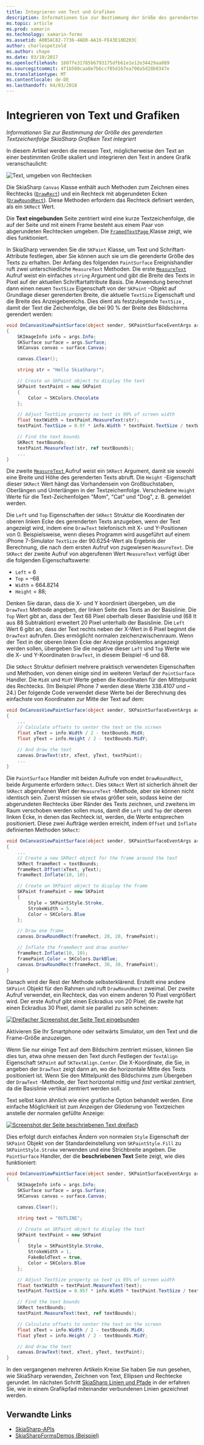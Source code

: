 ```yaml
---
title: Integrieren von Text und Grafiken
description: Informationen Sie zur Bestimmung der Größe des gerenderten Textzeichenfolge SkiaSharp Grafiken Text integriert
ms.topic: article
ms.prod: xamarin
ms.technology: xamarin-forms
ms.assetid: A0B5AC82-7736-4AD8-AA16-FE43E18D203C
author: charlespetzold
ms.author: chape
ms.date: 03/10/2017
ms.openlocfilehash: 1607fe31785b6793175dfb61e1e12e34429aa089
ms.sourcegitcommit: 4f1b508caa8e7b6ccf85d167ea700a5d28b0347e
ms.translationtype: MT
ms.contentlocale: de-DE
ms.lasthandoff: 04/03/2018
---
```

# <a name="integrating-text-and-graphics"></a>Integrieren von Text und Grafiken

_Informationen Sie zur Bestimmung der Größe des gerenderten Textzeichenfolge SkiaSharp Grafiken Text integriert_

In diesem Artikel werden die messen Text, möglicherweise den Text an einer bestimmten Größe skaliert und integrieren den Text in andere Grafik veranschaulicht:

![](text-images/textandgraphicsexample.png "Text, umgeben von Rechtecken")

Die SkiaSharp `Canvas` Klasse enthält auch Methoden zum Zeichnen eines Rechtecks ([`DrawRect`](https://developer.xamarin.com/api/member/SkiaSharp.SKCanvas.DrawRect/p/SkiaSharp.SKRect/SkiaSharp.SKPaint/)) und ein Rechteck mit abgerundeten Ecken ([`DrawRoundRect`](https://developer.xamarin.com/api/member/SkiaSharp.SKCanvas.DrawRoundRect/p/SkiaSharp.SKRect/System.Single/System.Single/SkiaSharp.SKPaint/)). Diese Methoden erfordern das Rechteck definiert werden, als ein `SKRect` Wert.

Die **Text eingebunden** Seite zentriert wird eine kurze Textzeichenfolge, die auf der Seite und mit einem Frame besteht aus einem Paar von abgerundeten Rechtecken umgeben. Die [ `FramedTextPage` ](https://github.com/xamarin/xamarin-forms-samples/blob/master/SkiaSharpForms/SkiaSharpFormsDemos/SkiaSharpFormsDemos/SkiaSharpFormsDemos/Basics/FramedTextPage.cs) Klasse zeigt, wie dies funktioniert.

In SkiaSharp verwenden Sie die `SKPaint` Klasse, um Text und Schriftart-Attribute festlegen, aber Sie können auch sie um die gerenderte Größe des Texts zu erhalten. Der Anfang des folgenden `PaintSurface` Ereignishandler ruft zwei unterschiedliche `MeasureText` Methoden. Die erste [ `MeasureText` ](https://developer.xamarin.com/api/member/SkiaSharp.SKPaint.MeasureText/p/System.String/) Aufruf weist ein einfaches `string` Argument und gibt die Breite des Texts in Pixel auf der aktuellen Schriftartattribute Basis. Die Anwendung berechnet dann einen neuen `TextSize` Eigenschaft von der `SKPaint` -Objekt auf Grundlage dieser gerenderten Breite, die aktuelle `TextSize` Eigenschaft und die Breite des Anzeigebereichs. Dies dient als festzulegende `TextSize` , damit der Text die Zeichenfolge, die bei 90 % der Breite des Bildschirms gerendert werden:

```csharp
void OnCanvasViewPaintSurface(object sender, SKPaintSurfaceEventArgs args)
{
    SKImageInfo info = args.Info;
    SKSurface surface = args.Surface;
    SKCanvas canvas = surface.Canvas;

    canvas.Clear();

    string str = "Hello SkiaSharp!";

    // Create an SKPaint object to display the text
    SKPaint textPaint = new SKPaint
    {
        Color = SKColors.Chocolate
    };

    // Adjust TextSize property so text is 90% of screen width
    float textWidth = textPaint.MeasureText(str);
    textPaint.TextSize = 0.9f * info.Width * textPaint.TextSize / textWidth;

    // Find the text bounds
    SKRect textBounds;
    textPaint.MeasureText(str, ref textBounds);
    ...
}
```

Die zweite [ `MeasureText` ](https://developer.xamarin.com/api/member/SkiaSharp.SKPaint.MeasureText/p/System.String/SkiaSharp.SKRect@/) Aufruf weist ein `SKRect` Argument, damit sie sowohl eine Breite und Höhe des gerenderten Texts abruft. Die `Height` -Eigenschaft dieser `SKRect` Wert hängt das Vorhandensein von Großbuchstaben, Oberlängen und Unterlängen in der Textzeichenfolge. Verschiedene `Height` Werte für die Text-Zeichenfolgen "Mom", "Cat" und "Dog", z. B. gemeldet werden.

Die `Left` und `Top` Eigenschaften der `SKRect` Struktur die Koordinaten der oberen linken Ecke des gerenderten Texts anzugeben, wenn der Text angezeigt wird, indem eine `DrawText` telefonisch mit X- und Y-Positionen von 0. Beispielsweise, wenn dieses Programm wird ausgeführt auf einem iPhone 7-Simulator `TextSize` der 90.6254-Wert als Ergebnis der Berechnung, die nach dem ersten Aufruf von zugewiesen `MeasureText`. Die `SKRect` der zweite Aufruf von abgerufenen Wert `MeasureText` verfügt über die folgenden Eigenschaftswerte:

- `Left` = 6
- `Top` = &ndash;68
- `Width` = 664.8214
- `Height` = 88;

Denken Sie daran, dass die X- und Y koordiniert übergeben, um die `DrawText` Methode angeben, der linken Seite des Texts an der Basislinie. Die `Top` Wert gibt an, dass der Text 68 Pixel oberhalb dieser Basislinie und (68 It aus 88 Subtraktion) erweitert 20 Pixel unterhalb der Basislinie. Die `Left` Wert 6 gibt an, dass der Text rechts neben der X-Wert in 6 Pixel beginnt die `DrawText` aufrufen. Dies ermöglicht normalen zeichenzwischenraum. Wenn der Text in der oberen linken Ecke der Anzeige problemlos angezeigt werden sollen, übergeben Sie die negative dieser `Left` und `Top` Werte wie die X- und Y-Koordinaten `DrawText`, in diesem Beispiel &ndash;6 und 68.

Die `SKRect` Struktur definiert mehrere praktisch verwendeten Eigenschaften und Methoden, von denen einige sind im weiteren Verlauf der `PaintSurface` Handler. Die `MidX` und `MidY` Werte geben die Koordinaten für den Mittelpunkt des Rechtecks. (Im Beispiel iPhone 7 werden diese Werte 338.4107 und &ndash;24.) Der folgende Code verwendet diese Werte bei der Berechnung des einfachste von Koordinaten zur Mitte der Text auf dem:

```csharp
void OnCanvasViewPaintSurface(object sender, SKPaintSurfaceEventArgs args)
{
    ...
    // Calculate offsets to center the text on the screen
    float xText = info.Width / 2 - textBounds.MidX;
    float yText = info.Height / 2 - textBounds.MidY;

    // And draw the text
    canvas.DrawText(str, xText, yText, textPaint);
    ...
}
```

Die `PaintSurface` Handler mit beiden Aufrufe von endet `DrawRoundRect`, beide Argumente erfordern `SKRect`. Dies `SKRect` Wert ist sicherlich ähnelt der `SKRect` abgerufenen Wert der `MeasureText` -Methode, aber sie können nicht identisch sein. Zuerst müssen sie etwas größer sein, sodass keine der abgerundeten Rechtecks über Ränder des Texts zeichnen, und zweitens im Raum verschoben werden sollen muss, damit die `Left` und `Top` der oberen linken Ecke, in denen das Rechteck ist, werden, die Werte entsprechen positioniert. Diese zwei Aufträge werden erreicht, indem `Offset` und `Inflate` definierten Methoden `SKRect`:

```csharp
void OnCanvasViewPaintSurface(object sender, SKPaintSurfaceEventArgs args)
{
    ...
    // Create a new SKRect object for the frame around the text
    SKRect frameRect = textBounds;
    frameRect.Offset(xText, yText);
    frameRect.Inflate(10, 10);

    // Create an SKPaint object to display the frame
    SKPaint framePaint = new SKPaint
    {
        Style = SKPaintStyle.Stroke,
        StrokeWidth = 5,
        Color = SKColors.Blue
    };

    // Draw one frame
    canvas.DrawRoundRect(frameRect, 20, 20, framePaint);

    // Inflate the frameRect and draw another
    frameRect.Inflate(10, 10);
    framePaint.Color = SKColors.DarkBlue;
    canvas.DrawRoundRect(frameRect, 30, 30, framePaint);
}
```

Danach wird der Rest der Methode selbsterklärend. Erstellt eine andere `SKPaint` Objekt für den Rahmen und ruft `DrawRoundRect` zweimal. Der zweite Aufruf verwendet, ein Rechteck, das von einem anderen 10 Pixel vergrößert wird. Der erste Aufruf gibt einen Eckradius von 20 Pixel; die zweite hat einen Eckradius 30 Pixel, damit sie parallel zu sein scheinen:

 [![](text-images/framedtext-small.png "Dreifacher Screenshot der Seite Text eingebunden")](text-images/framedtext-large.png#lightbox "dreifacher Screenshot der Seite Text eingebunden")

Aktivieren Sie Ihr Smartphone oder seitwärts Simulator, um den Text und die Frame-Größe anzuzeigen.

Wenn Sie nur einige Text auf dem Bildschirm zentriert müssen, können Sie dies tun, etwa ohne messen den Text durch Festlegen der `TextAlign` Eigenschaft `SKPaint` auf `SKTextAlign.Center`. Die X-Koordinate, die Sie, in angeben der `DrawText` zeigt dann an, wo die horizontale Mitte des Texts positioniert ist. Wenn Sie den Mittelpunkt des Bildschirms zum Übergeben der `DrawText` -Methode, der Text horizontal mittig und *fast* vertikal zentriert, da die Basislinie vertikal zentriert werden soll.

Text selbst kann ähnlich wie eine grafische Option behandelt werden. Eine einfache Möglichkeit ist zum Anzeigen der Gliederung von Textzeichen anstelle der normalen gefüllte Anzeige:

[![](text-images/outlinedtext-small.png "Screenshot der Seite beschriebenen Text dreifach")](text-images/outlinedtext-large.png#lightbox "dreifach Screenshot der Seite beschriebenen Text")

Dies erfolgt durch einfaches Ändern von normalen `Style` Eigenschaft der `SKPaint` Objekt von der Standardeinstellung von `SKPaintStyle.Fill` zu `SKPaintStyle.Stroke` verwenden und eine Strichbreite angeben. Die `PaintSurface` Handler, der die **beschriebenen Text** Seite zeigt, wie dies funktioniert:

```csharp
void OnCanvasViewPaintSurface(object sender, SKPaintSurfaceEventArgs args)
{
    SKImageInfo info = args.Info;
    SKSurface surface = args.Surface;
    SKCanvas canvas = surface.Canvas;

    canvas.Clear();

    string text = "OUTLINE";

    // Create an SKPaint object to display the text
    SKPaint textPaint = new SKPaint
    {
        Style = SKPaintStyle.Stroke,
        StrokeWidth = 1,
        FakeBoldText = true,
        Color = SKColors.Blue
    };

    // Adjust TextSize property so text is 95% of screen width
    float textWidth = textPaint.MeasureText(text);
    textPaint.TextSize = 0.95f * info.Width * textPaint.TextSize / textWidth;

    // Find the text bounds
    SKRect textBounds;
    textPaint.MeasureText(text, ref textBounds);

    // Calculate offsets to center the text on the screen
    float xText = info.Width / 2 - textBounds.MidX;
    float yText = info.Height / 2 - textBounds.MidY;

    // And draw the text
    canvas.DrawText(text, xText, yText, textPaint);
}
```

 In den vergangenen mehreren Artikeln Kreise Sie haben Sie nun gesehen, wie SkiaSharp verwenden, Zeichnen von Text, Ellipsen und Rechtecke gerundet. Im nächsten Schritt [SkiaSharp Linien und Pfade](~/xamarin-forms/user-interface/graphics/skiasharp/paths/paths.md) in der erfahren Sie, wie in einem Grafikpfad miteinander verbundenen Linien gezeichnet werden.


## <a name="related-links"></a>Verwandte Links

- [SkiaSharp-APIs](https://developer.xamarin.com/api/root/SkiaSharp/)
- [SkiaSharpFormsDemos (Beispiel)](https://developer.xamarin.com/samples/xamarin-forms/SkiaSharpForms/Demos/)
